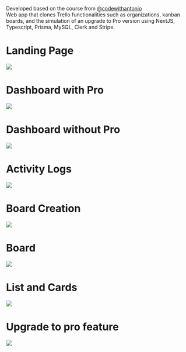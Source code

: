 Developed based on the course from <a href="https://www.youtube.com/@codewithantonio/videos">@codewithantonio</a><br/>
Web app that clones Trello functionalities such as organizations, kanban boards, and the simulation of an upgrade to Pro version using NextJS, Typescript, Prisma, MySQL, Clerk and Stripe. 
<br/>
# Landing Page
<img src="https://i.imgur.com/Xf1csOs.png">

# Dashboard with Pro
<img src="https://i.imgur.com/VAQgRMi.png">

# Dashboard without Pro
<img src="https://i.imgur.com/VjXf6yz.png">

# Activity Logs
<img src="https://i.imgur.com/T3mp10W.png">

# Board Creation
<img src="https://i.imgur.com/5QuAJnA.png">

# Board
<img src="https://i.imgur.com/gGao4gs.png">

# List and Cards
<img src="https://i.imgur.com/9XphfWz.png">

# Upgrade to pro feature
<img src="https://i.imgur.com/Tx5y8lE.png">

